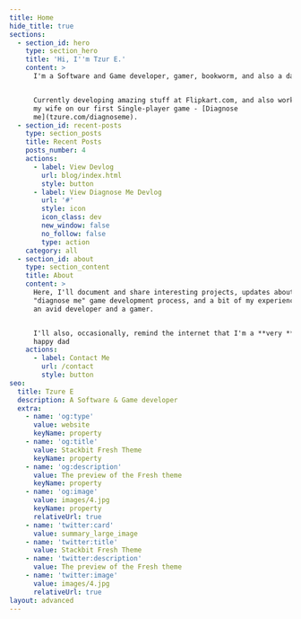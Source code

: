 ```yaml
---
title: Home
hide_title: true
sections:
  - section_id: hero
    type: section_hero
    title: 'Hi, I''m Tzur E.'
    content: >
      I'm a Software and Game developer, gamer, bookworm, and also a dad.


      Currently developing amazing stuff at Flipkart.com, and also working with
      my wife on our first Single-player game - [Diagnose
      me](tzure.com/diagnoseme).
  - section_id: recent-posts
    type: section_posts
    title: Recent Posts
    posts_number: 4
    actions:
      - label: View Devlog
        url: blog/index.html
        style: button
      - label: View Diagnose Me Devlog
        url: '#'
        style: icon
        icon_class: dev
        new_window: false
        no_follow: false
        type: action
    category: all
  - section_id: about
    type: section_content
    title: About
    content: >
      Here, I'll document and share interesting projects, updates about the, 
      "diagnose me" game development process, and a bit of my experience being
      an avid developer and a gamer.


      I'll also, occasionally, remind the internet that I'm a **very **new & a
      happy dad
    actions:
      - label: Contact Me
        url: /contact
        style: button
seo:
  title: Tzure E
  description: A Software & Game developer
  extra:
    - name: 'og:type'
      value: website
      keyName: property
    - name: 'og:title'
      value: Stackbit Fresh Theme
      keyName: property
    - name: 'og:description'
      value: The preview of the Fresh theme
      keyName: property
    - name: 'og:image'
      value: images/4.jpg
      keyName: property
      relativeUrl: true
    - name: 'twitter:card'
      value: summary_large_image
    - name: 'twitter:title'
      value: Stackbit Fresh Theme
    - name: 'twitter:description'
      value: The preview of the Fresh theme
    - name: 'twitter:image'
      value: images/4.jpg
      relativeUrl: true
layout: advanced
---
```


